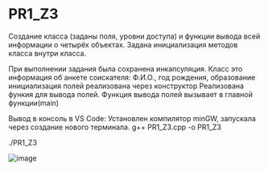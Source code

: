 # PR1_Z3
Создание класса (заданы поля, уровни доступа) и функции вывода всей информации о четырёх объектах. Задана инициализация методов класса внутри класса. 

При выполнении задания была сохранена инкапсуляция.
Класс это информация об анкете соискателя: Ф.И.О., год рождения, образование
инициализация полей реализована через конструктор
Реализована функия для вывода полей. 
Функция вывода полей вызывает в главной функции(main) 

Вывод в консоль в VS Code:
Установлен компилятор minGW, запускала через создание нового терминала. 
g++ PR1_Z3.cpp -o PR1_Z3 

./PR1_Z3

![image](https://github.com/user-attachments/assets/c335f9b7-5050-4734-802c-ab5f715ca0ed)


